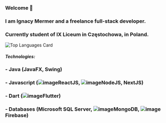### Welcome 👋
### I am Ignacy Mermer and a freelance full-stack developer.
### Currently student of IX Liceum in Częstochowa, in Poland.
![Top Languages Card](https://github-readme-stats.vercel.app/api/top-langs/?username=IgnacyMermer2003&layout=compact)
##### Technologies:
### - Java (JavaFX, Swing)
### - Javascript (![image](https://user-images.githubusercontent.com/60555082/123275057-50603580-d504-11eb-9b52-ef409f55220a.png)ReactJS, ![image](https://user-images.githubusercontent.com/60555082/123275510-a9c86480-d504-11eb-8833-cd4489b81c75.png)NodeJS, NextJS)
### - Dart (![image](https://user-images.githubusercontent.com/60555082/123275021-476f6400-d504-11eb-91eb-b243d5695056.png)Flutter)
### - Databases (Microsoft SQL Server, ![image](https://user-images.githubusercontent.com/60555082/123274968-3de5fc00-d504-11eb-9728-cfcb3476997f.png)MongoDB, ![image](https://user-images.githubusercontent.com/60555082/123274813-21e25a80-d504-11eb-8fd8-6ed114050bb5.png)Firebase)



<!--
**IgnacyMermer2003/IgnacyMermer2003** is a ✨ _special_ ✨ repository because its `README.md` (this file) appears on your GitHub profile.

Here are some ideas to get you started:

- 🔭 I’m currently working on ...
- 🌱 I’m currently learning ...
- 👯 I’m looking to collaborate on ...
- 🤔 I’m looking for help with ...
- 💬 Ask me about ...
- 📫 How to reach me: ...
- 😄 Pronouns: ...
- ⚡ Fun fact: ...
-->
